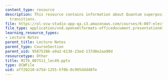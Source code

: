 ```yaml
---
content_type: resource
description: This resource contains information about Quantum superposition and optical
  transitions.
file: https://ol-ocw-studio-app-qa.s3.amazonaws.com/courses/6-007-electromagnetic-energy-from-motors-to-lasers-spring-2011/aff20210b75d12555f0b0c995ddd48fe_MIT6_007S11_lec49.pptx
file_type: application/vnd.openxmlformats-officedocument.presentationml.presentation
learning_resource_types:
- Lecture Notes
parent_title: Lecture Notes
parent_type: CourseSection
parent_uid: 95875286-a9a2-6136-23ed-137d8e2aa90d
resourcetype: Other
title: MIT6_007S11_lec49.pptx
type: OCWFile
uid: aff20210-b75d-1255-5f0b-0c995ddd48fe
---
```

